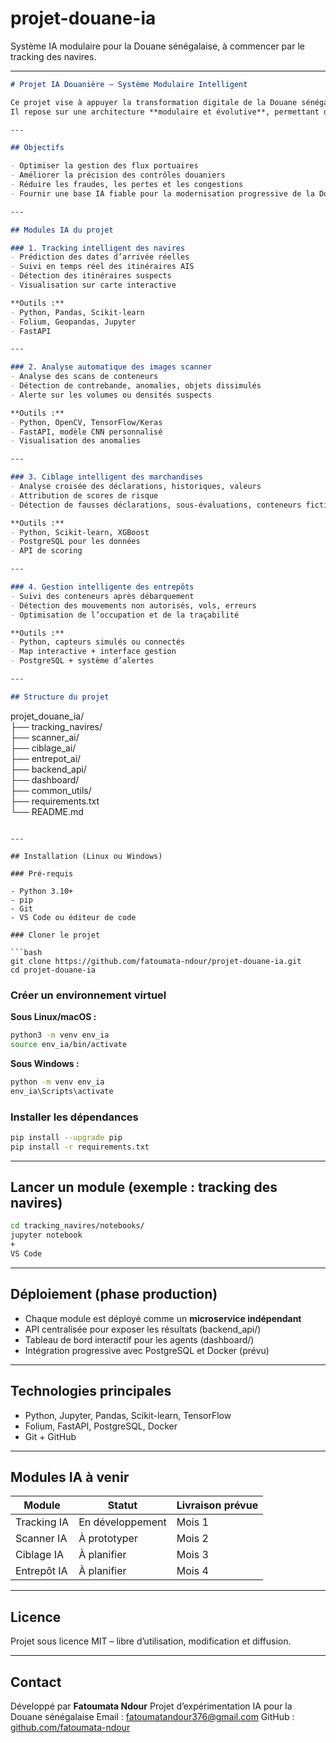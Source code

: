 # projet-douane-ia
Système IA modulaire pour la Douane sénégalaise, à commencer par le tracking des navires.

---

```markdown
# Projet IA Douanière – Système Modulaire Intelligent

Ce projet vise à appuyer la transformation digitale de la Douane sénégalaise par l'intégration progressive de modules d’intelligence artificielle.  
Il repose sur une architecture **modulaire et évolutive**, permettant d’ajouter, chaque mois, un module IA indépendant sans perturber le système existant.

---

## Objectifs

- Optimiser la gestion des flux portuaires
- Améliorer la précision des contrôles douaniers
- Réduire les fraudes, les pertes et les congestions
- Fournir une base IA fiable pour la modernisation progressive de la Douane

---

## Modules IA du projet

### 1. Tracking intelligent des navires
- Prédiction des dates d’arrivée réelles
- Suivi en temps réel des itinéraires AIS
- Détection des itinéraires suspects
- Visualisation sur carte interactive

**Outils :**
- Python, Pandas, Scikit-learn  
- Folium, Geopandas, Jupyter  
- FastAPI

---

### 2. Analyse automatique des images scanner
- Analyse des scans de conteneurs
- Détection de contrebande, anomalies, objets dissimulés
- Alerte sur les volumes ou densités suspects

**Outils :**
- Python, OpenCV, TensorFlow/Keras  
- FastAPI, modèle CNN personnalisé  
- Visualisation des anomalies

---

### 3. Ciblage intelligent des marchandises
- Analyse croisée des déclarations, historiques, valeurs
- Attribution de scores de risque
- Détection de fausses déclarations, sous-évaluations, conteneurs fictifs

**Outils :**
- Python, Scikit-learn, XGBoost  
- PostgreSQL pour les données  
- API de scoring

---

### 4. Gestion intelligente des entrepôts
- Suivi des conteneurs après débarquement
- Détection des mouvements non autorisés, vols, erreurs
- Optimisation de l’occupation et de la traçabilité

**Outils :**
- Python, capteurs simulés ou connectés  
- Map interactive + interface gestion  
- PostgreSQL + système d’alertes

---

## Structure du projet

```

projet\_douane\_ia/  
├── tracking\_navires/  
├── scanner\_ai/  
├── ciblage\_ai/  
├── entrepot\_ai/  
├── backend\_api/  
├── dashboard/  
├── common\_utils/  
├── requirements.txt  
└── README.md  

````

---

## Installation (Linux ou Windows)

### Pré-requis

- Python 3.10+
- pip
- Git
- VS Code ou éditeur de code

### Cloner le projet

```bash
git clone https://github.com/fatoumata-ndour/projet-douane-ia.git
cd projet-douane-ia
````

### Créer un environnement virtuel

**Sous Linux/macOS :**

```bash
python3 -m venv env_ia
source env_ia/bin/activate
```

**Sous Windows :**

```bash
python -m venv env_ia
env_ia\Scripts\activate
```

### Installer les dépendances

```bash
pip install --upgrade pip
pip install -r requirements.txt
```

---

## Lancer un module (exemple : tracking des navires)

```bash
cd tracking_navires/notebooks/
jupyter notebook
+
VS Code
```

---

## Déploiement (phase production)

* Chaque module est déployé comme un **microservice indépendant**
* API centralisée pour exposer les résultats (backend\_api/)
* Tableau de bord interactif pour les agents (dashboard/)
* Intégration progressive avec PostgreSQL et Docker (prévu)

---

## Technologies principales

* Python, Jupyter, Pandas, Scikit-learn, TensorFlow
* Folium, FastAPI, PostgreSQL, Docker
* Git + GitHub

---

## Modules IA à venir

| Module      | Statut           | Livraison prévue |
| ----------- | ---------------- | ---------------- |
| Tracking IA | En développement | Mois 1           |
| Scanner IA  | À prototyper     | Mois 2           |
| Ciblage IA  | À planifier      | Mois 3           |
| Entrepôt IA | À planifier      | Mois 4           |

---

## Licence

Projet sous licence MIT – libre d’utilisation, modification et diffusion.

---

## Contact

Développé par **Fatoumata Ndour**
Projet d’expérimentation IA pour la Douane sénégalaise
Email : [fatoumatandour376@gmail.com](fatoumatandour376@gmail.com)
GitHub : [github.com/fatoumata-ndour](https://github.com/fatoundour)

````
